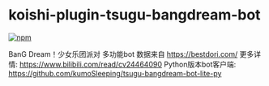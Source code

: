 # koishi-plugin-tsugu-bangdream-bot

[![npm](https://img.shields.io/npm/v/koishi-plugin-tsugu-bangdream-bot?style=flat-square)](https://www.npmjs.com/package/koishi-plugin-tsugu-bangdream-bot)

BanG Dream！少女乐团派对 多功能bot
数据来自 https://bestdori.com/
更多详情: https://www.bilibili.com/read/cv24464090
Python版本bot客户端: https://github.com/kumoSleeping/tsugu-bangdream-bot-lite-py
